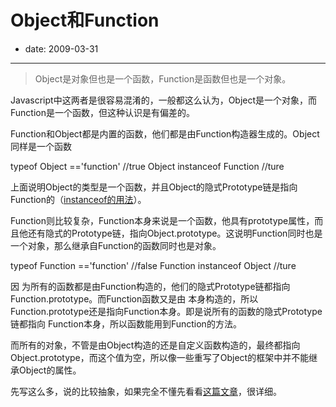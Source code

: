 # Object和Function

- date: 2009-03-31

--------------------------


> Object是对象但也是一个函数，Function是函数但也是一个对象。


Javascript中这两者是很容易混淆的，一般都这么认为，Object是一个对象，而Function是一个函数，但这种认识是有偏差的。

Function和Object都是内置的函数，他们都是由Function构造器生成的。Object同样是一个函数


typeof Object =='function' //true
<span class="objectBox objectBox-text">Object instanceof Function //ture</span>


上面说明Object的类型是一个函数，并且Object的隐式Prototype链是指向Function的（[instanceof的用法](http://blog.csdn.net/nksongzz/archive/2008/06/25/2585196.aspx)）。

Function则比较复杂，Function本身来说是一个函数，他具有prototype属性，而且他还有隐式的Prototype链，指向Object.prototype。这说明Function同时也是一个对象，那么继承自Function的函数同时也是对象。


typeof Function =='function' //false
<span class="objectBox objectBox-text">Function instanceof Object //ture</span>


因 为所有的函数都是由Function构造的，他们的隐式Prototype链都指向Function.prototype。而Function函数又是由 本身构造的，所以Function.prototype还是指向Function本身。即是说所有的函数的隐式Prototype链都指向 Function本身，所以函数能用到Function的方法。

而所有的对象，不管是由Object构造的还是自定义函数构造的，最终都指向Object.prototype，而这个值为空，所以像一些重写了Object的框架中并不能继承Object的属性。

先写这么多，说的比较抽象，如果完全不懂先看看[这篇文章](http://www.cnblogs.com/RicCC/archive/2008/02/15/javascript-object-model-execution-model.html)，很详细。
